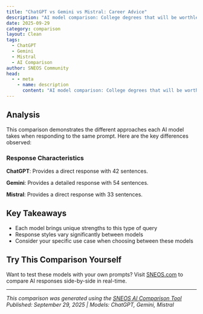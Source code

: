 ```yaml
---
title: "ChatGPT vs Gemini vs Mistral: Career Advice"
description: "AI model comparison: College degrees that will be worthless by 2030 vs skills that will be priceless..."
date: 2025-09-29
category: comparison
layout: Clean
tags:
  - ChatGPT
  - Gemini
  - Mistral
  - AI Comparison
author: SNEOS Community
head:
  - - meta
    - name: description
      content: "AI model comparison: College degrees that will be worthless by 2030 vs skills that will be priceless..."
---
```


<ChatComparison
  title="ChatGPT vs Gemini vs Mistral: Career Advice"
  prompt="College degrees that will be worthless by 2030 vs skills that will be priceless"
  :responses='{
    "ChatGPT": "Certainly! By 2030, the job market and economy are expected to evolve dramatically due to technological advancements, automation, and shifting global demands. Some college degrees may become less valuable if they are tied to skills easily automated or outdated, while certain skills will become highly prized. Here\u0027s an overview:\n\n### College Degrees That May Be Worthless or Less Valuable by 2030\n\n1. **General Humanities (e.g., History, Philosophy, Religious Studies) without specialization**  \n   - Often lack direct career pathways or specific technical skills.  \n   - Risk of low demand if not combined with other marketable skills.\n\n2. **Traditional Journalism**  \n   - Print media decline and rise of digital/social media platforms reduce demand for traditional journalism roles.\n\n3. **Certain Basic Business Degrees (without specialization or tech integration)**  \n   - Generic business administration might suffer if not paired with data analytic skills or digital literacy.\n\n4. **Library Science**  \n   - Automation and digital information access reduce the need for traditional librarianship.\n\n5. **Printing and Publishing**  \n   - Decline due to digitization of content and media.\n\n6. **Basic Accounting (without tech integration)**  \n   - Automation tools and AI can perform many accounting tasks.\n\n### Degrees Likely to Retain or Increase Value (Because of the skills developed)\n\n- Computer Science and Software Engineering  \n- Data Science and Analytics  \n- Cybersecurity  \n- Healthcare-related fields (Nursing, Medicine, Biomedical Engineering)  \n- Environmental Science and Renewable Energy  \n- AI and Machine Learning  \n- Robotics and Automation\n\n---\n\n### Skills That Will Be Priceless in 2030\n\n1. **Digital Literacy \u0026 Technology Skills**  \n   - Programming, AI understanding, cybersecurity, cloud computing.\n\n2. **Data Analysis \u0026 Interpretation**  \n   - Ability to make data-driven decisions; understanding big data.\n\n3. **Critical Thinking \u0026 Problem-Solving**  \n   - Complex problem-solving, creativity, and adaptability beyond what AI can replicate.\n\n4. **Emotional Intelligence \u0026 Interpersonal Skills**  \n   - Leadership, communication, conflict resolution, empathy.\n\n5. **Creativity \u0026 Innovation**  \n   - Ideation, design thinking, innovation across various fields.\n\n6. **Lifelong Learning \u0026 Adaptability**  \n   - Continuous learning mindset to keep pace with rapid changes.\n\n7. **Cross-Cultural Competency \u0026 Global Mindset**  \n   - Working effectively in diverse, global teams.\n\n8. **STEM Expertise with Interdisciplinary Knowledge**  \n   - Integrating different STEM fields for innovation.\n\n9. **Ethics \u0026 Social Responsibility**  \n   - Understanding the ethical impact of technology and business.\n\n10. **Entrepreneurship \u0026 Business Acumen**  \n    - Ability to start and manage ventures, understand market needs.\n\n---\n\n### Summary\n\n- Degrees that focus on rote knowledge or fields susceptible to automation risk losing value unless supplemented with in-demand skills.  \n- Degrees and skills involving technology, healthcare, environmental challenges, and complex human skills will thrive.  \n- Developing adaptability, continuous learning, and uniquely human skills will be crucial regardless of your degree.\n\nIf you\u0027re planning for the future, focus on combining technical skills with creativity, emotional intelligence, and an adaptable mindset!",
    "Gemini": "Okay, let\u0027s break down potentially \u0022worthless\u0022 degrees by 2030 and contrast them with valuable, future-proof skills.  It\u0027s important to remember that \u0022worthless\u0022 is a strong word.  A degree is rarely *completely* worthless, but its career relevance and earning potential can decline significantly.  Also, the future is unpredictable, and this is based on current trends and projections.\n\n**Degrees Potentially Facing Challenges by 2030 (Due to Automation, Outsourcing, or Shifting Industry Needs):**\n\n*   **Data Entry/Clerical Work Focused Degrees:**  Degrees heavily focused on manual data entry, basic office administration, and routine clerical tasks are at high risk. Automation is already rapidly taking over these jobs.\n*   **Repetitive Manufacturing/Assembly:** Degrees that prepare you for highly repetitive manufacturing tasks are vulnerable as robots and automated systems become more sophisticated and cost-effective.\n*   **Basic Accounting/Bookkeeping (Without Higher-Level Analysis):** While accounting principles remain important, basic bookkeeping tasks are increasingly automated by software. A degree focused solely on this level may not be as competitive.\n*   **Traditional Journalism (Without Digital Focus):**  The media landscape is changing drastically.  Degrees that don\u0027t emphasize digital storytelling, data journalism, multimedia production, and audience engagement may struggle.\n*   **Liberal Arts Degrees (Without a Clear Specialization or Skills Overlay):**  A general liberal arts degree (e.g., general studies, broad humanities) can be valuable, but *without* a specific focus, internship experience, or demonstrable skills (e.g., data analysis, coding, design), it can be harder to translate into a well-paying job.  Employers are increasingly looking for specific, applicable skills.\n*   **CDA (Child Development Associate)**: With the rise of early childhood education and increased requirements for lead teachers, a CDA may not be sufficient for long-term career advancement or higher salaries.\n\n**Important Considerations Regarding Degrees:**\n\n*   **Adaptability and Continuous Learning:**  No matter the degree, a willingness to learn new skills and adapt to changing technologies is crucial.\n*   **Focus on Higher-Level Skills:** Even in fields like accounting or journalism, degrees that emphasize critical thinking, problem-solving, analysis, and strategic communication will be more valuable.\n*   **Internships and Practical Experience:**  Regardless of the degree, relevant internships and real-world experience are essential for demonstrating skills and making connections.\n*   **Double Majors/Minors:** Combining a seemingly \u0022less practical\u0022 degree with a more technical or in-demand field (e.g., history \u002B data science) can create a powerful combination.\n\n**\u0022Priceless\u0022 Skills for the Future (Regardless of Degree):**\n\nThese are skills that are likely to remain in high demand, even as technology evolves:\n\n*   **Critical Thinking and Problem-Solving:**  The ability to analyze complex situations, identify problems, and develop effective solutions.  This is crucial in any field.\n*   **Complex Problem Solving:** The ability to solve novel, ill-defined problems in complex, real-world settings.\n*   **Creativity and Innovation:**  The capacity to generate new ideas, think outside the box, and develop innovative solutions. Automation can\u0027t easily replicate creativity.\n*   **Emotional Intelligence (EQ):**  Understanding and managing your own emotions, as well as recognizing and responding to the emotions of others.  Essential for teamwork, leadership, and customer relations.\n*   **Communication (Written and Verbal):**  The ability to clearly and effectively communicate ideas, both in writing and verbally.  This includes active listening, persuasive communication, and adapting your communication style to different audiences.\n*   **Collaboration and Teamwork:**  The ability to work effectively with others, contribute to a team, and achieve common goals.\n*   **Leadership and Management:**  The ability to motivate and guide others, delegate tasks effectively, and manage projects.\n*   **Data Analysis and Interpretation:**  The ability to collect, analyze, and interpret data to identify trends, patterns, and insights.  This is valuable in virtually every industry.\n*   **Digital Literacy and Technology Proficiency:**  Comfort and competence in using various digital tools and technologies, including software, platforms, and online resources.  This includes being able to quickly learn new technologies.\n*   **Cybersecurity:** Protecting computer systems and networks from theft, damage, or disruption.\n*   **AI and Machine Learning:** While becoming an AI expert requires specialized training, a basic understanding of AI principles and how it can be applied to various fields will be increasingly valuable.\n*   **Adaptability and Learning Agility:**  The ability to quickly learn new skills, adapt to changing circumstances, and embrace new technologies.  This is perhaps the most important skill of all.\n*   **STEM Skills (Science, Technology, Engineering, and Mathematics):**  While not everyone needs to be a scientist or engineer, having a foundation in STEM principles can be beneficial in many fields.\n*   **Foreign Languages and Cross-Cultural Communication:**  In an increasingly globalized world, the ability to communicate with people from different cultures is highly valuable.\n\n**How to Future-Proof Your Education:**\n\n*   **Focus on Skills, Not Just Knowledge:**  Seek out opportunities to develop the skills listed above, whether through internships, projects, or extracurricular activities.\n*   **Choose a Degree with a Strong Skills Component:**  Look for programs that emphasize hands-on learning, problem-solving, and critical thinking.\n*   **Supplement Your Degree with Online Courses and Certifications:**  Platforms like Coursera, edX, and Udemy offer courses in a wide range of skills, including data analysis, coding, and project management.\n*   **Network and Build Connections:**  Attend industry events, join professional organizations, and connect with people in your field of interest.\n*   **Stay Up-to-Date on Industry Trends:**  Read industry publications, attend webinars, and follow thought leaders on social media to stay informed about the latest developments.\n*   **Embrace Lifelong Learning:**  Commit to continuously learning and developing new skills throughout your career.\n\n**In summary:** A degree isn\u0027t a guarantee of a job, but a foundation upon which to build valuable, future-proof skills. Focus on developing the skills that will be in demand, regardless of the specific job title, and be prepared to adapt to the ever-changing world of work.  The most valuable asset you can have is the ability to learn and adapt.\n",
    "Mistral": "Predicting the future value of specific college degrees versus skills is inherently speculative, but we can make educated guesses based on current trends in technology, industry demands, and societal changes. Here are some insights:\n\n### College Degrees That May Be Worthless by 2030\n\n1. **Traditional Journalism**:\n   - **Reason**: The rise of digital media and citizen journalism has reduced the demand for traditional print journalism.\n\n2. **Retail Management**:\n   - **Reason**: The shift towards e-commerce and automation in retail operations may reduce the need for traditional retail managers.\n\n3. **Travel and Tourism**:\n   - **Reason**: While travel will always be popular, the industry is becoming more automated and reliant on AI, reducing the need for traditional travel agents.\n\n4. **Postal Services**:\n   - **Reason**: The decline in physical mail due to digital communication and e-commerce logistics may reduce the need for traditional postal services.\n\n5. **Traditional Publishing**:\n   - **Reason**: The shift towards digital publishing and self-publishing platforms may reduce the demand for traditional publishing roles.\n\n### Skills That Will Be Priceless by 2030\n\n1. **Data Science and Analytics**:\n   - **Reason**: As data becomes more integral to decision-making, the ability to analyze and interpret data will be highly valued.\n\n2. **Artificial Intelligence and Machine Learning**:\n   - **Reason**: AI and ML are becoming ubiquitous in various industries, from healthcare to finance, and experts in these fields will be in high demand.\n\n3. **Cybersecurity**:\n   - **Reason**: With the increasing reliance on digital systems, protecting data and systems from cyber threats will be crucial.\n\n4. **Software Development**:\n   - **Reason**: The demand for software developers will continue to grow as technology advances and new applications are created.\n\n5. **Healthcare and Biotechnology**:\n   - **Reason**: Advances in medical technology and biotechnology will require skilled professionals to develop and implement new treatments and technologies.\n\n6. **Renewable Energy**:\n   - **Reason**: The shift towards sustainable energy sources will create a high demand for experts in renewable energy technologies.\n\n7. **Creative Problem-Solving**:\n   - **Reason**: As automation takes over routine tasks, the ability to think creatively and solve complex problems will be highly valued.\n\n8. **Emotional Intelligence**:\n   - **Reason**: Skills related to empathy, communication, and teamwork will be essential as workplaces become more collaborative and diverse.\n\n9. **Digital Marketing**:\n   - **Reason**: With the continued growth of digital platforms, expertise in digital marketing will be crucial for businesses to reach their audiences effectively.\n\n10. **Sustainability and Environmental Science**:\n    - **Reason**: As environmental concerns grow, professionals with expertise in sustainability and environmental science will be in high demand.\n\n### Conclusion\n\nWhile specific college degrees may lose their value due to technological and societal shifts, certain skills will become increasingly valuable. Focusing on developing these skills, whether through traditional education or continuous learning, will be key to thriving in the future job market."
  }'
  published-date="16:28"
/>

## Analysis

This comparison demonstrates the different approaches each AI model takes when responding to the same prompt. Here are the key differences observed:

### Response Characteristics

**ChatGPT**: Provides a direct response with 42 sentences. 

**Gemini**: Provides a detailed response with 54 sentences. 

**Mistral**: Provides a direct response with 33 sentences. 

## Key Takeaways

- Each model brings unique strengths to this type of query
- Response styles vary significantly between models
- Consider your specific use case when choosing between these models

## Try This Comparison Yourself

Want to test these models with your own prompts? Visit [SNEOS.com](https://sneos.com) to compare AI responses side-by-side in real-time.

---

*This comparison was generated using the [SNEOS AI Comparison Tool](https://sneos.com)*
*Published: September 29, 2025 | Models: ChatGPT, Gemini, Mistral*
